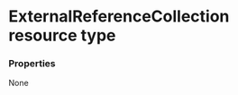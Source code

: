 # ExternalReferenceCollection resource type



### Properties
None

<!-- uuid: c74f40af-629e-46fc-8b22-1fa75b138d63
2015-10-16 09:51:05 UTC -->
<!-- {
  "type": "#page.annotation",
  "description": "ExternalReferenceCollection resource",
  "keywords": "",
  "section": "documentation",
  "tocPath": ""
}-->
